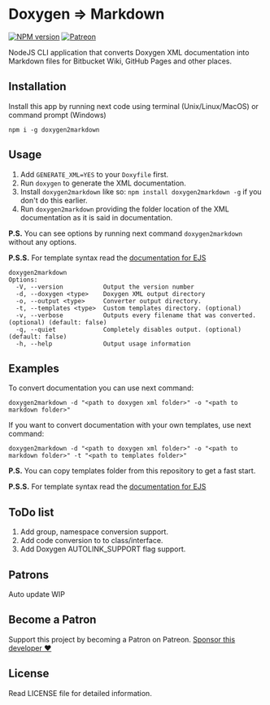 # Doxygen => Markdown

[![NPM version](https://img.shields.io/npm/v/doxygen2markdown)](https://npmjs.org/package/doxygen2markdown)
[![Patreon](https://img.shields.io/endpoint.svg?url=https%3A%2F%2Fshieldsio-patreon.herokuapp.com%2Fprofiler4100&style=flat)](https://www.patreon.com/profiler4100)

NodeJS CLI application that converts Doxygen XML documentation into Markdown files for Bitbucket Wiki, GitHub Pages and other places.

## Installation

Install this app by running next code using terminal (Unix/Linux/MacOS) or command prompt (Windows) 

```
npm i -g doxygen2markdown 
```


## Usage

1. Add `GENERATE_XML=YES` to your `Doxyfile` first.
2. Run `doxygen` to generate the XML documentation.
3. Install `doxygen2markdown` like so: `npm install doxygen2markdown -g` if you don't do this earlier.
4. Run `doxygen2markdown` providing the folder location of the XML documentation as it is said in documentation.  

**P.S.** You can see options by running next command `doxygen2markdown` without any options.

**P.S.S.** For template syntax read the [documentation for EJS](https://github.com/mde/ejs) 

```
doxygen2markdown
Options:
  -V, --version           Output the version number
  -d, --doxygen <type>    Doxygen XML output directory
  -o, --output <type>     Converter output directory.
  -t, --templates <type>  Custom templates directory. (optional)
  -v, --verbose           Outputs every filename that was converted. (optional) (default: false)
  -q, --quiet             Completely disables output. (optional) (default: false)
  -h, --help              Output usage information
```


## Examples

To convert documentation you can use next command:

`doxygen2markdown -d "<path to doxygen xml folder>" -o "<path to markdown folder>"`

If you want to convert documentation with your own templates, use next command:  

`doxygen2markdown -d "<path to doxygen xml folder>" -o "<path to markdown folder>" -t "<path to templates folder>"`

**P.S.** You can copy templates folder from this repository to get a fast start.

**P.S.S.** For template syntax read the [documentation for EJS](https://github.com/mde/ejs) 


## ToDo list

1. Add group, namespace conversion support.
2. Add code conversion to to class/interface.
3. Add Doxygen AUTOLINK_SUPPORT flag support.


## Patrons <span id="patrons"></span>

Auto update WIP


## Become a Patron

Support this project by becoming a Patron on Patreon. [Sponsor this developer ❤](https://www.patreon.com/profiler4100)


## License

Read LICENSE file for detailed information.
